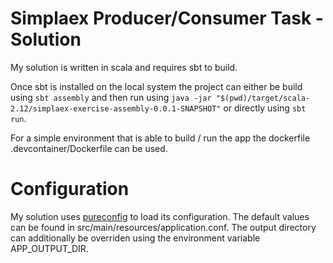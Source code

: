 # Simplaex Producer/Consumer Task - Solution

My solution is written in scala and requires sbt to build.

Once sbt is installed on the local system the project can either be build using ```sbt assembly``` and then run using ```java -jar "$(pwd)/target/scala-2.12/simplaex-exercise-assembly-0.0.1-SNAPSHOT"``` or directly using ```sbt run```.

For a simple environment that is able to build / run the app the dockerfile .devcontainer/Dockerfile can be used.

# Configuration
My solution uses [pureconfig](https://github.com/pureconfig/pureconfig) to load its configuration. The default values can be found in src/main/resources/application.conf. The output directory can additionally be overriden using the environment variable APP_OUTPUT_DIR.

